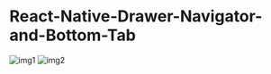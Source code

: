 # React-Native-Drawer-Navigator-and-Bottom-Tab
<img src="https://user-images.githubusercontent.com/69495468/144000063-cfbe6acf-aad4-4fc5-b8a9-cc6c6ecdfc5b.png" alt="img1"/>
<img src="https://user-images.githubusercontent.com/69495468/144000079-5fc111c2-ebcd-448c-a589-200fce020ae0.png" alt="img2"/>
